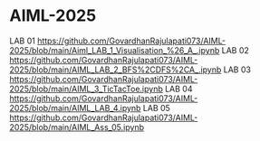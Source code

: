 # AIML-2025

LAB 01 https://github.com/GovardhanRajulapati073/AIML-2025/blob/main/Aiml_LAB_1_Visualisation_%26_A_.ipynb
LAB 02 https://github.com/GovardhanRajulapati073/AIML-2025/blob/main/AIML_LAB_2_BFS%2CDFS%2CA_.ipynb
LAB 03 https://github.com/GovardhanRajulapati073/AIML-2025/blob/main/AIML_3_TicTacToe.ipynb
LAB 04 https://github.com/GovardhanRajulapati073/AIML-2025/blob/main/AIML_LAB_4.ipynb
LAB 05 https://github.com/GovardhanRajulapati073/AIML-2025/blob/main/AIML_Ass_05.ipynb
